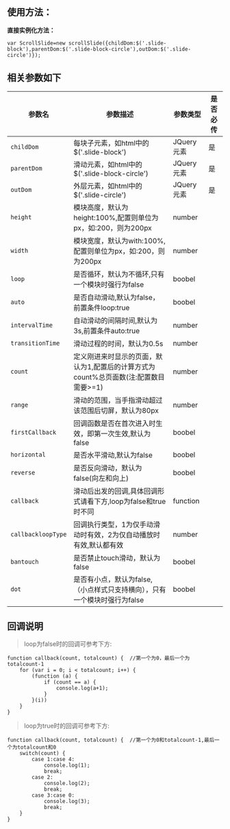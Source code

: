 ﻿## 使用方法：
**直接实例化方法：**

```
var ScrollSlide=new scrollSlide({childDom:$('.slide-block'),parentDom:$('.slide-block-circle'),outDom:$('.slide-circle')});
```


## 相关参数如下

参数名 | 参数描述 | 参数类型 | 是否必传
---|---|---|---
`childDom` | 每块子元素，如html中的$('.slide-block') | JQuery元素 | 是
`parentDom` | 滑动元素，如html中的$('.slide-block-circle') | JQuery元素 | 是
`outDom` | 外层元素，如html中的$('.slide-circle') | JQuery元素 | 是
`height` | 模块高度，默认为height:100%,配置则单位为px，如:200，则为200px | number | 
`width` | 模块宽度，默认为with:100%,配置则单位为px，如:200，则为200px | number | 
`loop` | 是否循环，默认为不循环,只有一个模块时强行为false | boobel |
`auto` | 是否自动滑动,默认为false，前置条件loop:true | boobel | 
`intervalTime` | 自动滑动的间隔时间,默认为3s,前置条件auto:true | number | 
`transitionTime` | 滑动过程的时间，默认为0.5s | number | 
`count` | 定义刚进来时显示的页面，默认为1,配置后的计算方式为count%总页面数(注:配置数目需要>=1) | number | 
`range` | 滑动的范围，当手指滑动超过该范围后切屏，默认为80px | number | 
`firstCallback` | 回调函数是否在首次进入时生效，即第一次生效,默认为false | boobel | 
`horizontal` | 是否水平滑动,默认为false | boobel | 
`reverse` | 是否反向滑动，默认为false(向左和向上) | boobel | 
`callback` | 滑动后出发的回调,具体回调形式请看下方,loop为false和true时不同 | function | 
`callbackloopType` | 回调执行类型，1为仅手动滑动时有效，2为仅自动播放时有效,默认都有效 | number | 
`bantouch` | 是否禁止touch滑动，默认为false | boobel | 
`dot` | 是否有小点，默认为false,（小点样式只支持横向），只有一个模块时强行为false | boobel | 



## 回调说明

> loop为false时的回调可参考下方:


```
function callback(count, totalcount) {  //第一个为0，最后一个为totalcount-1
    for (var i = 0; i < totalcount; i++) {
        (function (a) {
            if (count == a) {
                console.log(a+1);
            }
        }(i))
    }
}
```

> loop为true时的回调可参考下方:

```
function callback(count, totalcount) {  //第一个为0和totalcount-1,最后一个为totalcount和0
    switch(count) {
        case 1:case 4:
            console.log(1);
            break;
        case 2:
            console.log(2);
            break;
        case 3:case 0:
            console.log(3);
            break;
    }
}
```